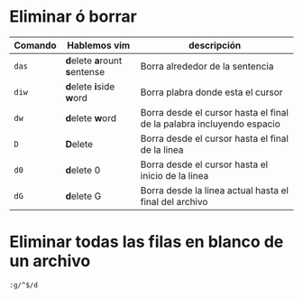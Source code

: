 # Eliminar ó borrar

| Comando | Hablemos vim | descripción |
| --- | --- | --- |
| `das` | **d**elete **a**rount **s**entense | Borra alrededor de la sentencia |
| `diw` | **d**elete **i**side **w**ord | Borra plabra donde esta el cursor |
| `dw` | **d**elete **w**ord | Borra desde el cursor hasta el final de la palabra incluyendo espacio |
| `D` | **D**elete | Borra desde el cursor hasta el final de la linea |
| `d0` | **d**elete 0 | Borra desde el cursor hasta el inicio de la linea |
| `dG` | **d**elete G | Borra desde la linea actual hasta el final del archivo |

# Eliminar todas las filas en blanco de un archivo

`:g/^$/d`
